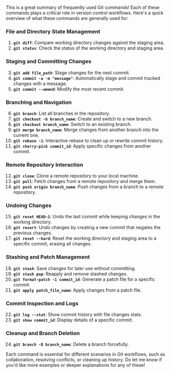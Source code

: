 This is a great summary of frequently used Git commands! Each of these commands plays a critical role in version control workflows. Here's a quick overview of what these commands are generally used for:

### File and Directory State Management
1. **`git diff`**: Compare working directory changes against the staging area.
2. **`git status`**: Check the status of the working directory and staging area.

### Staging and Committing Changes
3. **`git add file_path`**: Stage changes for the next commit.
4. **`git commit -a -m "message"`**: Automatically stage and commit tracked changes with a message.
5. **`git commit --amend`**: Modify the most recent commit.

### Branching and Navigation
6. **`git branch`**: List all branches in the repository.
7. **`git checkout -b branch_name`**: Create and switch to a new branch.
8. **`git checkout branch_name`**: Switch to an existing branch.
9. **`git merge branch_name`**: Merge changes from another branch into the current one.
10. **`git rebase -i`**: Interactive rebase to clean up or rewrite commit history.
11. **`git cherry-pick commit_id`**: Apply specific changes from another commit.

### Remote Repository Interaction
12. **`git clone`**: Clone a remote repository to your local machine.
13. **`git pull`**: Fetch changes from a remote repository and merge them.
14. **`git push origin branch_name`**: Push changes from a branch to a remote repository.

### Undoing Changes
15. **`git reset HEAD~1`**: Undo the last commit while keeping changes in the working directory.
16. **`git revert`**: Undo changes by creating a new commit that negates the previous changes.
17. **`git reset --hard`**: Reset the working directory and staging area to a specific commit, erasing all changes.

### Stashing and Patch Management
18. **`git stash`**: Save changes for later use without committing.
19. **`git stash pop`**: Reapply and remove stashed changes.
20. **`git format-patch -1 commit_id`**: Generate a patch file for a specific commit.
21. **`git apply patch_file_name`**: Apply changes from a patch file.

### Commit Inspection and Logs
22. **`git log --stat`**: Show commit history with file changes stats.
23. **`git show commit_id`**: Display details of a specific commit.

### Cleanup and Branch Deletion
24. **`git branch -D branch_name`**: Delete a branch forcefully.

Each command is essential for different scenarios in Git workflows, such as collaboration, resolving conflicts, or cleaning up history. Do let me know if you'd like more examples or deeper explanations for any of these!